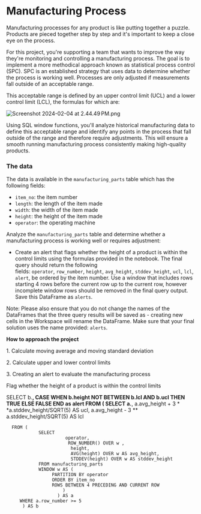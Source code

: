 # Manufacturing Process

Manufacturing processes for any product is like putting together a puzzle. Products are pieced together step by step and it's important to keep a close eye on the process.

For this project, you're supporting a team that wants to improve the way they're monitoring and controlling a manufacturing process. The goal is to implement a more methodical approach known as statistical process control (SPC). SPC is an established strategy that uses data to determine whether the process is working well. Processes are only adjusted if measurements fall outside of an acceptable range.

This acceptable range is defined by an upper control limit (UCL) and a lower control limit (LCL), the formulas for which are:

![Screenshot 2024-02-04 at 2.44.49 PM.png](https://prod-files-secure.s3.us-west-2.amazonaws.com/3e3764d0-f76e-4087-ac2c-5bafe908ff2e/93369f13-fa12-45dc-8c88-c51fa7f03d88/Screenshot_2024-02-04_at_2.44.49_PM.png)

Using SQL window functions, you'll analyze historical manufacturing data to define this acceptable range and identify any points in the process that fall outside of the range and therefore require adjustments. This will ensure a smooth running manufacturing process consistently making high-quality products.

### The data

The data is available in the `manufacturing_parts` table which has the following fields:

- `item_no`: the item number
- `length`: the length of the item made
- `width`: the width of the item made
- `height`: the height of the item made
- `operator`: the operating machine

Analyze the `manufacturing_parts` table and determine whether a manufacturing process is working well or requires adjustment:

- Create an alert that flags whether the height of a product is within the control limits using the formulas provided in the notebook. The final query should return the following fields: `operator`, `row_number`, `height`, `avg_height`, `stddev_height`, `ucl`, `lcl`, `alert`, be ordered by the item number. Use a window that includes rows starting 4 rows before the current row up to the current row, however incomplete window rows should be removed in the final query output. Save this DataFrame as `alerts`.

Note: Please also ensure that you do not change the names of the DataFrames that the three query results will be saved as - creating new cells in the Workspace will rename the DataFrame. Make sure that your final solution uses the name provided: `alerts`.

**How to approach the project**

1. Calculate moving average and moving standard deviation

2. Calculate upper and lower control limits

3. Creating an alert to evaluate the manufacturing process

Flag whether the height of a product is within the control limits

SELECT b.**,
       CASE
            WHEN b.height NOT BETWEEN b.lcl AND b.ucl THEN TRUE
             ELSE FALSE
             END as alert
FROM (
     SELECT a.**,
                    a.avg_height + 3 * *a.stddev_height/SQRT(5) AS ucl,
                    a.avg_height - 3 ** a.stddev_height/SQRT(5) AS lcl

      FROM (
                SELECT
                          operator,
                           ROW_NUMBER() OVER w ,
                            height,
                            AVG(height) OVER w AS avg_height,
                            STDDEV(height) OVER w AS stddev_height
                FROM manufacturing_parts
                WINDOW w AS (
                     PARTITION BY operator
                     ORDER BY item_no
                     ROWS BETWEEN 4 PRECEDING AND CURRENT ROW
                         )
                       ) AS a
         WHERE a.row_number >= 5
          ) AS b